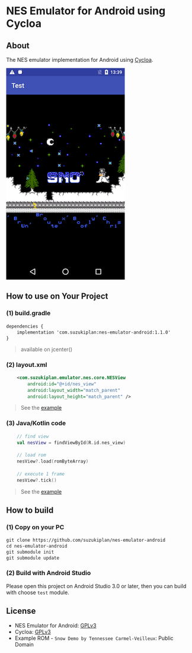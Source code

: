 # NES Emulator for Android using Cycloa

## About

The NES emulator implementation for Android using [Cycloa](https://github.com/ledyba/Cycloa).

![screenshot](screenshot.png)

## How to use on Your Project

### (1) build.gradle

```
dependencies {
    implementation 'com.suzukiplan:nes-emulator-android:1.1.0'
}
```

> available on jcenter()

### (2) layout.xml

```xml
    <com.suzukiplan.emulator.nes.core.NESView
        android:id="@+id/nes_view"
        android:layout_width="match_parent"
        android:layout_height="match_parent" />
```

> See the [example](test/src/main/res/layout/activity_main.xml)

### (3) Java/Kotlin code

```kotlin
    // find view
    val nesView = findViewById(R.id.nes_view)

    // load rom
    nesView?.load(romByteArray)

    // execute 1 frame
    nesView?.tick()
```

> See the [example](test/src/main/java/com/suzukiplan/emulator/nes/test/MainActivity.kt)

## How to build

### (1) Copy on your PC

```
git clone https://github.com/suzukiplan/nes-emulator-android
cd nes-emulator-android
git submodule init
git submodule update
```

### (2) Build with Android Studio

Please open this project on Android Studio 3.0 or later,
then you can build with choose `test` module.

## License

- NES Emulator for Android: [GPLv3](LICENSE.txt)
- Cycloa: [GPLv3](https://github.com/ledyba/Cycloa)
- Example ROM - `Snow Demo by Tennessee Carmel-Veilleux`: Public Domain	 

